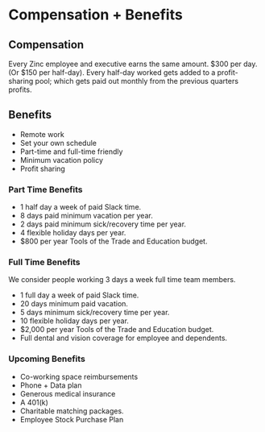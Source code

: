 # Compensation + Benefits

## Compensation

Every Zinc employee and executive earns the same amount. $300 per day. (Or $150
per half-day). Every half-day worked gets added to a profit-sharing pool; which
gets paid out monthly from the previous quarters profits.

## Benefits
 * Remote work
 * Set your own schedule
 * Part-time and full-time friendly
 * Minimum vacation policy
 * Profit sharing

### Part Time Benefits
 * 1 half day a week of paid Slack time.
 * 8 days paid minimum vacation per year.
 * 2 days paid minimum sick/recovery time per year.
 * 4 flexible holiday days per year.
 * $800 per year Tools of the Trade and Education budget.

### Full Time Benefits
We consider people working 3 days a week full time team members.

 * 1 full day a week of paid Slack time.
 * 20 days minimum paid vacation.
 * 5 days minimum sick/recovery time per year.
 * 10 flexible holiday days per year.
 * $2,000 per year Tools of the Trade and Education budget.
 * Full dental and vision coverage for employee and dependents.

### Upcoming Benefits
 * Co-working space reimbursements
 * Phone + Data plan
 * Generous medical insurance
 * A 401(k)
 * Charitable matching packages.
 * Employee Stock Purchase Plan
